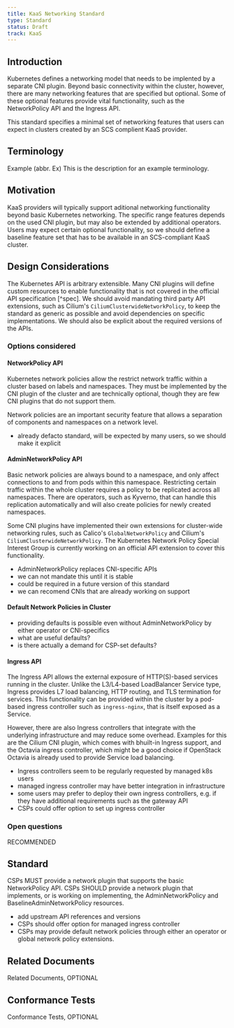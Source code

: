 ```yaml
---
title: KaaS Networking Standard
type: Standard
status: Draft
track: KaaS
---
```


## Introduction

Kubernetes defines a networking model that needs to be implented by a separate CNI plugin.
Beyond basic connectivity within the cluster, however, there are many networking features that are specified but optional.
Some of these optional features provide vital functionality, such as the NetworkPolicy API and the Ingress API.

This standard specifies a minimal set of networking features that users can expect in clusters created by an SCS complient KaaS provider.

## Terminology

Example (abbr. Ex)
  This is the description for an example terminology.

## Motivation

KaaS providers will typically support aditional networking functionality beyond basic Kubernetes networking.
The specific range features depends on the used CNI plugin, but may also be extended by additional operators.
Users may expect certain optional functionality, so we should define a baseline feature set that has to be available in an SCS-compliant KaaS cluster.

## Design Considerations

The Kubernetes API is arbitrary extensible.
Many CNI plugins will define custom resources to enable functionality that is not covered in the official API specification [^spec].
We should avoid mandating third party API extensions, such as Cilium's `CiliumClusterwideNetworkPolicy`, to keep the standard as generic as possible and avoid dependencies on specific implementations.
We should also be explicit about the required versions of the APIs.

### Options considered

#### NetworkPolicy API

Kubernetes network policies allow the restrict network traffic within a cluster based on labels and namespaces.
They must be implemented by the CNI plugin of the cluster and are technically optional, though they are few CNI plugins that do not support them.

Network policies are an important security feature that allows a separation of components and namespaces on a network level.

- already defacto standard, will be expected by many users, so we should make it explicit

#### AdminNetworkPolicy API

Basic network policies are always bound to a namespace, and only affect connections to and from pods within this namespace.
Restricting certain traffic within the whole cluster requires a policy to be replicated across all namespaces.
There are operators, such as Kyverno, that can handle this replication automatically and will also create policies for newly created namespaces.

Some CNI plugins have implemented their own extensions for cluster-wide networking rules, such as Calico's `GlobalNetworkPolicy` and Cilium's `CiliumClusterwideNetworkPolicy`.
The Kubernetes Network Policy Special Interest Group is currently working on an official API extension to cover this functionality.

- AdminNetworkPolicy replaces CNI-specific APIs
- we can not mandate this until it is stable
- could be required in a future version of this standard
- we can recomend CNIs that are already working on support

#### Default Network Policies in Cluster

- providing defaults is possible even without AdminNetworkPolicy by either operator or CNI-specifics
- what are useful defaults?
- is there actually a demand for CSP-set defaults?

#### Ingress API

The Ingress API allows the external exposure of HTTP(S)-based services running in the cluster.
Unlike the L3/L4-based LoadBalancer Service type, Ingress provides L7 load balancing, HTTP routing, and TLS termination for services.
This functionality can be provided within the cluster by a pod-based ingress controller such as `ingress-nginx`, that is itself exposed as a Service.

However, there are also Ingress controllers that integrate with the underlying infrastructure and may reduce some overhead.
Examples for this are the Cilium CNI plugin, which comes with bhuilt-in Ingress support, and the Octavia ingress controller, which might be a good choice if OpenStack Octavia is already used to provide Service load balancing.

- Ingress controllers seem to be regularly requested by managed k8s users
- managed ingress controller may have better integration in infrastructure
- some users may prefer to deploy their own ingress controllers, e.g. if they have additional requirements such as the gateway API
- CSPs could offer option to set up ingress controller

### Open questions

RECOMMENDED

## Standard

CSPs MUST provide a network plugin that supports the basic NetworkPolicy API.
CSPs SHOULD provide a network plugin that implements, or is working on implementing, the AdminNetworkPolicy and BaselineAdminNetworkPolicy resources.

- add upstream API references and versions
- CSPs should offer option for managed ingress controller
- CSPs may provide default network policies through either an operator or global network policy extensions.

## Related Documents

Related Documents, OPTIONAL

## Conformance Tests

Conformance Tests, OPTIONAL
